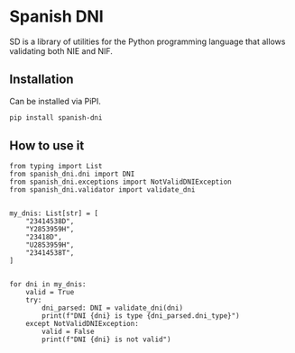# Spanish DNI

SD is a library of utilities for the Python programming language that allows validating both NIE and NIF.
## Installation
Can be installed via PiPI.
```bash
pip install spanish-dni
```
## How to use it
```python3
from typing import List
from spanish_dni.dni import DNI
from spanish_dni.exceptions import NotValidDNIException
from spanish_dni.validator import validate_dni


my_dnis: List[str] = [
    "23414538D",
    "Y2853959H",
    "23418D",
    "U2853959H",
    "23414538T",
]


for dni in my_dnis:
    valid = True
    try:
        dni_parsed: DNI = validate_dni(dni)
        print(f"DNI {dni} is type {dni_parsed.dni_type}")
    except NotValidDNIException:
        valid = False
        print(f"DNI {dni} is not valid")
```